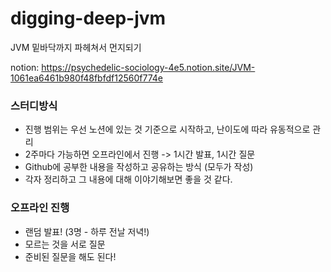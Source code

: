 # digging-deep-jvm
JVM 밑바닥까지 파헤쳐서 먼지되기

notion: https://psychedelic-sociology-4e5.notion.site/JVM-1061ea6461b980f48fbfdf12560f774e

### 스터디방식
- 진행 범위는 우선 노션에 있는 것 기준으로 시작하고, 난이도에 따라 유동적으로 관리 
- 2주마다 가능하면 오프라인에서 진행 -> 1시간 발표, 1시간 질문 
- Github에 공부한 내용을 작성하고 공유하는 방식 (모두가 작성) 
- 각자 정리하고 그 내용에 대해 이야기해보면 좋을 것 같다. 

### 오프라인 진행
- 랜덤 발표! (3명 - 하루 전날 저녁!)
- 모르는 것을 서로 질문 
- 준비된 질문을 해도 된다!  
